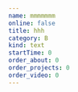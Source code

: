 ```yaml
---
name: mmmmmmm
online: false
title: hhh
category: B
kind: text
startTime: 0
order_about: 0
order_projects: 0
order_video: 0
---
```

